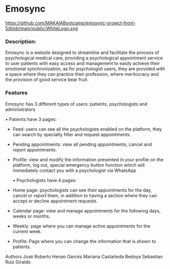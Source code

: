 # Emosync

https://github.com/MAKAIABootcamp/emosync-project-front-5/blob/main/public/WhiteLogo.svg

### Description:
Emosync is a website designed to streamline and facilitate the process of psychological medical care, providing a psychological appointment service to user patients with easy access and management to easily achieve their emotional synchronization, as for psychologist users, they are provided with a space where they can practice their profession, where meritocracy and the provision of good service bear fruit.

### Features
Emosync has 3 different types of users: patients, psychologists and administrators

  • Patients have 3 pages:
- Feed: users can see all the psychologists enabled on the platform, they can search by specialty filter and request appointments.
- Pending appointments: view all pending appointments, cancel and report appointments.
- Profile: view and modify the information presented in your profile on the platform, log out, special emergency button function which will immediately contact you with a psychologist via WhatsApp

  • Psychologists have 4 pages:
- Home page: psychologists can see their appointments for the day, cancel or report them, in addition to having a section where they can accept or decline appointment requests.
- Calendar page: view and manage appointments for the following days, weeks or months.
- Weekly: page where you can manage active appointments for the current week.
- Profile: Page where you can change the information that is shown to patients.

Authors
José Roberto Henao Garcés
Mariana Castañeda Bedoya
Sebastian Ruiz Giraldo
